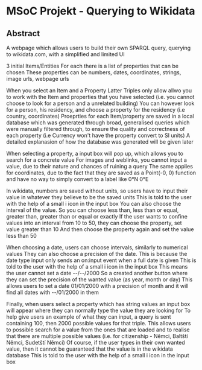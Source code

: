 # MSoC Projekt - Querying to Wikidata

## Abstract
A webpage which allows users to build their own SPARQL query, querying to wikidata.com, with a simplified and limited UI

3 initial Items/Entities
For each there is a list of properties that can be chosen
These properties can be numbers, dates, coordinates, strings, image urls, webpage urls

When you select an Item and a Property
Latter Triples only allow allwo you to work with the Item and properties that you have selected
(i.e. you cannot choose to look for a person and a unrelated building)
You can however look for a person, his residency, and choose a property for the residency (i.e country, coordinates)
Proeprties for each Item/property are saved in a local database which was generated through broad, generalised queries
which were manually filtered through, to ensure the quality and correctness of each property
(i.e Currency won't have the property convert to SI units)
A detailed explanasion of how the database was generated will be given later

When selecting a property, a input box will pop up, which allows you to search for a concrete value
For images and weblinks, you cannot input a value, due to their nature and chances of ruining a query
The same applies for coordinates, due to the fact that they are saved as a Point(-0, 0) function and have no way to simply convert to a label like 0°N 0°E

In wikidata, numbers are saved without units, so users have to input their value in whatever they believe to be the saved units
This is told to the user with the help of a small i icon in the input box
You can also choose the interval of the value.
So you can choose less than, less than or equal, greater than, greater than or equal or exactly
If the user wants to confine values into an interval from 10 to 50, they can choose the property, set value greater than 10
And then choose the property again and set the value less than 50

When choosing a date, users can choose intervals, similarly to numerical values
They can also choose a precision of the date. This is because the date type input only sends an on:input event when a full date is given
This is told to the user with the help of a small i icon in the input box
This means the user cannot set a date --/--/2000
So a created another button where they can set the precision of the wanted value (as year, month or day)
This allows users to set a date 01/01/2000 with a precision of month and it will find all dates with --/01/2000 in them

Finally, when users select a property which has string values an input box will appear where they can normally type the value they are looking for
To help give users an example of what they can input, a query is sent containing 100, then 2000 possible values for that triple.
This allows users to possible search for a value from the ones that are loaded and to realise that there are multiple possible values (i.e. for citizenship - Němci, Baltští Němci, Sudetští Němci)
Of course, if the user types in their own wanted value, then it cannot be guaranteed that the value is in the wikidata database
This is told to the user with the help of a small i icon in the input box